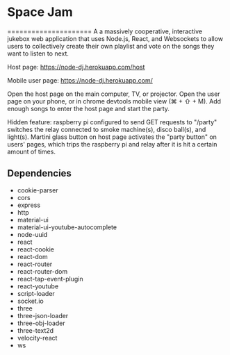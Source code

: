# Space Jam
=====================
A a massively cooperative, interactive jukebox web application that uses Node.js, React, and Websockets to allow users to collectively create their own playlist and vote on the songs they want to listen to next.

Host page: https://node-dj.herokuapp.com/host

Mobile user page: https://node-dj.herokuapp.com/

Open the host page on the main computer, TV, or projector. Open the user page on your phone, or in chrome devtools mobile view (⌘ + ⇧ + M). Add enough songs to enter the host page and start the party.

Hidden feature: raspberry pi configured to send GET requests to "/party" switches the relay connected to smoke machine(s), disco ball(s), and light(s). Martini glass button on host page activates the "party button" on users' pages, which trips the raspberry pi and relay after it is hit a certain amount of times.

## Dependencies
* cookie-parser
* cors
* express
* http
* material-ui
* material-ui-youtube-autocomplete
* node-uuid
* react
* react-cookie
* react-dom
* react-router
* react-router-dom
* react-tap-event-plugin
* react-youtube
* script-loader
* socket.io
* three
* three-json-loader
* three-obj-loader
* three-text2d
* velocity-react
* ws
